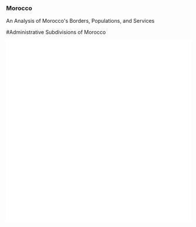 ### Morocco
An Analysis of Morocco's Borders, Populations, and Services

#Administrative Subdivisions of Morocco

![](mar_pop19.png)
